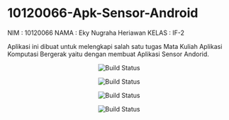 # 10120066-Apk-Sensor-Android

NIM     : 10120066
NAMA    : Eky Nugraha Heriawan
KELAS   : IF-2

Aplikasi ini dibuat untuk melengkapi salah satu tugas Mata Kuliah
Aplikasi Komputasi Bergerak yaitu dengan membuat Aplikasi Sensor Andorid.

<p align="center">
    <img src="ss profile.jpg" alt="Build Status">
</p>

<p align="center">
    <img src="ss tampilan awal.jpg" alt="Build Status">
</p>

<p align="center">
    <img src="ss restoran terdekat.jpg" alt="Build Status">
</p>

<p align="center">
    <img src="ss lokasi.jpg" alt="Build Status">
</p>
